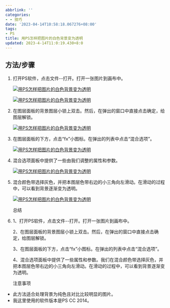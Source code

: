 ```yaml
---
abbrlink: ''
categories:
- - 技巧
date: '2023-04-14T10:58:18.067276+08:00'
tags:
- PS
title: 用PS怎样把图片的白色背景变为透明
updated: 2023-4-14T11:0:19.430+8:0
---
```

## 方法/步骤

1. 打开PS软件，点击文件--打开。打开一张图片到画布中。

   [![用PS怎样把图片的白色背景变为透明](https://exp-picture.cdn.bcebos.com/836a6aee1c324b18148f0b4553a726334984483b.jpg?x-bce-process=image%2Fresize%2Cm_lfit%2Cw_500%2Climit_1%2Fformat%2Cf_auto%2Fquality%2Cq_80)]()

   [![用PS怎样把图片的白色背景变为透明](https://exp-picture.cdn.bcebos.com/cca2552c56ee7b7fc8adfbc16ef4fcf5ef0d413b.jpg?x-bce-process=image%2Fresize%2Cm_lfit%2Cw_500%2Climit_1%2Fformat%2Cf_auto%2Fquality%2Cq_80)]()
2. 在图层面板的背景图层小锁上双击。然后，在弹出的窗口中直接点击确定，给图层解锁。

   [![用PS怎样把图片的白色背景变为透明](https://exp-picture.cdn.bcebos.com/ef4c24ceaad7726b5a41e253bf0f64781523b93b.jpg?x-bce-process=image%2Fresize%2Cm_lfit%2Cw_500%2Climit_1%2Fformat%2Cf_auto%2Fquality%2Cq_80)]()
3. 在图层面板的下方，点击“fx”小图标。在弹出的列表中点击“混合选项”。

   [![用PS怎样把图片的白色背景变为透明](https://exp-picture.cdn.bcebos.com/bff8683e21c2bbd6be73ea5c116186254093ae3b.jpg?x-bce-process=image%2Fresize%2Cm_lfit%2Cw_500%2Climit_1%2Fformat%2Cf_auto%2Fquality%2Cq_80)]()
4. 混合选项面板中提供了一些由我们调整的属性和参数。

   [![用PS怎样把图片的白色背景变为透明](https://exp-picture.cdn.bcebos.com/40d2d0e8b004541bb6ac7592869a310e1699a63b.jpg?x-bce-process=image%2Fresize%2Cm_lfit%2Cw_500%2Climit_1%2Fformat%2Cf_auto%2Fquality%2Cq_80)]()
5. 混合颜色带选择灰色，并把本图层色带右边的小三角向左滑动。在滑动的过程中，可以看到背景逐渐变为透明。

   [![用PS怎样把图片的白色背景变为透明](https://exp-picture.cdn.bcebos.com/430174fec314f1c5e74dc6753c27ac5307889d3b.jpg?x-bce-process=image%2Fresize%2Cm_lfit%2Cw_500%2Climit_1%2Fformat%2Cf_auto%2Fquality%2Cq_80)]()

   总结
6. 1、打开PS软件，点击文件--打开。打开一张图片到画布中。

   2、在图层面板的背景图层小锁上双击。然后，在弹出的窗口中直接点击确定，给图层解锁。

   3、在图层面板的下方，点击“fx”小图标。在弹出的列表中点击“混合选项”。

   4、混合选项面板中提供了一些属性和参数。我们在混合颜色带选择灰色，并把本图层色带右边的小三角向左滑动。在滑动的过程中，可以看到背景逐渐变为透明。

   注意事项

* 此方法适合处理背景为纯色且对比比较明显的图片。
* 我这里使用的软件版本是PS CC 2014。
